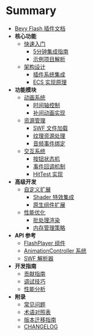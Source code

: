 # Summary

- [Bevy Flash 插件文档](README.md)
- **核心功能**
  - [快速入门]()
    - [5分钟集成指南](getting-started/quickstart.md)
    - [示例项目解析](examples/basic-demo.md)
  - [架构设计]()
    - [插件系统集成](architecture/plugin-integration.md)
    - [ECS 实现原理](architecture/ecs-design.md)
- **功能模块**
  - [动画系统]()
    - [时间轴控制](features/timeline-control.md)
    - [补间动画实现](features/tween-animation.md)
  - [资源管理]()
    - [SWF 文件加载](features/swf-loader.md)
    - [纹理资源处理](features/texture-handling.md)
    - [音频事件绑定](features/audio-binding.md)
  - [交互系统]()
    - [按钮状态机](features/button-states.md)
    - [事件回调机制](features/event-callbacks.md)
    - [HitTest 实现](features/hit-detection.md)
- **高级开发**
  - [自定义扩展]()
    - [Shader 特效集成](advanced/custom-shaders.md)
    - [原生组件扩展](advanced/native-components.md)
  - [性能优化]()
    - [批处理渲染](advanced/batch-rendering.md)
    - [内存管理策略](advanced/memory-management.md)
- **API 参考**
  - [FlashPlayer 组件](api/flash-player-component.md)
  - [AnimationController 系统](api/animation-controller.md)
  - [SWF 解析器](api/swf-parser.md)
- **开发指南**
  - [贡献指南](CONTRIBUTING.md)
  - [调试技巧](development/debugging.md)
  - [性能分析](development/profiling.md)
- **附录**
  - [常见问题](appendix/faq.md)
  - [术语对照表](appendix/glossary.md)
  - [版本迁移指南](appendix/migration.md)
  - [CHANGELOG](CHANGELOG.md)